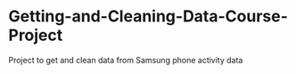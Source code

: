 # Getting-and-Cleaning-Data-Course-Project
Project to get and clean data from Samsung phone activity data
